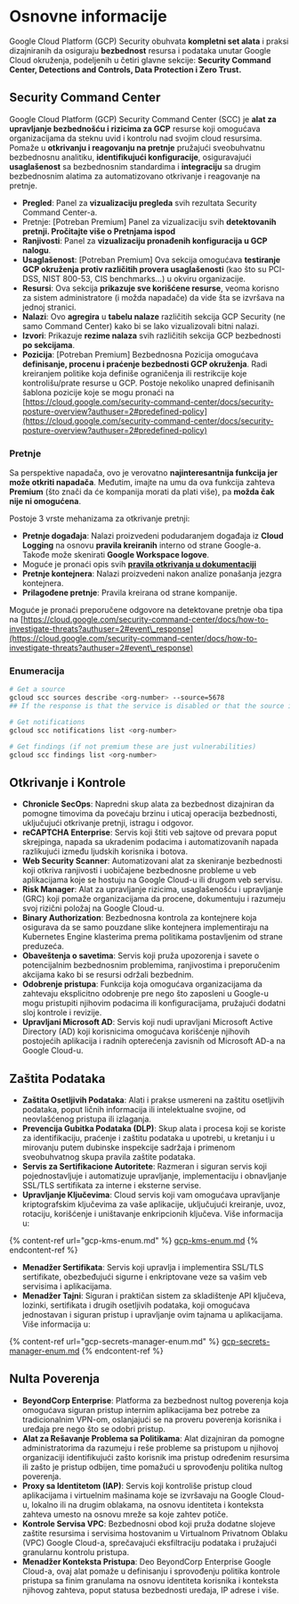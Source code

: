 # Osnovne informacije

Google Cloud Platform (GCP) Security obuhvata **kompletni set alata** i praksi dizajniranih da osiguraju **bezbednost** resursa i podataka unutar Google Cloud okruženja, podeljenih u četiri glavne sekcije: **Security Command Center, Detections and Controls, Data Protection i Zero Trust.**

## **Security Command Center**

Google Cloud Platform (GCP) Security Command Center (SCC) je **alat za upravljanje bezbednošću i rizicima za GCP** resurse koji omogućava organizacijama da steknu uvid i kontrolu nad svojim cloud resursima. Pomaže u **otkrivanju i reagovanju na pretnje** pružajući sveobuhvatnu bezbednosnu analitiku, **identifikujući konfiguracije**, osiguravajući **usaglašenost** sa bezbednosnim standardima i **integraciju** sa drugim bezbednosnim alatima za automatizovano otkrivanje i reagovanje na pretnje.

* **Pregled**: Panel za **vizualizaciju pregleda** svih rezultata Security Command Center-a.
* Pretnje: \[Potreban Premium] Panel za vizualizaciju svih **detektovanih pretnji. Pročitajte više o Pretnjama ispod**
* **Ranjivosti**: Panel za **vizualizaciju pronađenih konfiguracija u GCP nalogu**.
* **Usaglašenost**: \[Potreban Premium] Ova sekcija omogućava **testiranje GCP okruženja protiv različitih provera usaglašenosti** (kao što su PCI-DSS, NIST 800-53, CIS benchmarks...) u okviru organizacije.
* **Resursi**: Ova sekcija **prikazuje sve korišćene resurse**, veoma korisno za sistem administratore (i možda napadače) da vide šta se izvršava na jednoj stranici.
* **Nalazi**: Ovo **agregira** u **tabelu nalaze** različitih sekcija GCP Security (ne samo Command Center) kako bi se lako vizualizovali bitni nalazi.
* **Izvori**: Prikazuje **rezime nalaza** svih različitih sekcija GCP bezbednosti **po sekcijama**.
* **Pozicija**: \[Potreban Premium] Bezbednosna Pozicija omogućava **definisanje, procenu i praćenje bezbednosti GCP okruženja**. Radi kreiranjem politike koja definiše ograničenja ili restrikcije koje kontrolišu/prate resurse u GCP. Postoje nekoliko unapred definisanih šablona pozicije koje se mogu pronaći na [https://cloud.google.com/security-command-center/docs/security-posture-overview?authuser=2#predefined-policy](https://cloud.google.com/security-command-center/docs/security-posture-overview?authuser=2#predefined-policy)

### **Pretnje**

Sa perspektive napadača, ovo je verovatno **najinteresantnija funkcija jer može otkriti napadača**. Međutim, imajte na umu da ova funkcija zahteva **Premium** (što znači da će kompanija morati da plati više), pa **možda čak nije ni omogućena**.&#x20;

Postoje 3 vrste mehanizama za otkrivanje pretnji:

* **Pretnje događaja**: Nalazi proizvedeni podudaranjem događaja iz **Cloud Logging** na osnovu **pravila kreiranih** interno od strane Google-a. Takođe može skenirati **Google Workspace logove**.
* Moguće je pronaći opis svih [**pravila otkrivanja u dokumentaciji**](https://cloud.google.com/security-command-center/docs/concepts-event-threat-detection-overview?authuser=2#how\_works)
* **Pretnje kontejnera**: Nalazi proizvedeni nakon analize ponašanja jezgra kontejnera.
* **Prilagođene pretnje**: Pravila kreirana od strane kompanije.

Moguće je pronaći preporučene odgovore na detektovane pretnje oba tipa na [https://cloud.google.com/security-command-center/docs/how-to-investigate-threats?authuser=2#event\_response](https://cloud.google.com/security-command-center/docs/how-to-investigate-threats?authuser=2#event\_response)

### Enumeracija
```bash
# Get a source
gcloud scc sources describe <org-number> --source=5678
## If the response is that the service is disabled or that the source is not found, then, it isn't enabled

# Get notifications
gcloud scc notifications list <org-number>

# Get findings (if not premium these are just vulnerabilities)
gcloud scc findings list <org-number>
```
## Otkrivanje i Kontrole

* **Chronicle SecOps**: Napredni skup alata za bezbednost dizajniran da pomogne timovima da povećaju brzinu i uticaj operacija bezbednosti, uključujući otkrivanje pretnji, istragu i odgovor.
* **reCAPTCHA Enterprise**: Servis koji štiti veb sajtove od prevara poput skrejpinga, napada sa ukradenim podacima i automatizovanih napada razlikujući između ljudskih korisnika i botova.
* **Web Security Scanner**: Automatizovani alat za skeniranje bezbednosti koji otkriva ranjivosti i uobičajene bezbednosne probleme u veb aplikacijama koje se hostuju na Google Cloud-u ili drugom veb servisu.
* **Risk Manager**: Alat za upravljanje rizicima, usaglašenošću i upravljanje (GRC) koji pomaže organizacijama da procene, dokumentuju i razumeju svoj rizični položaj na Google Cloud-u.
* **Binary Authorization**: Bezbednosna kontrola za kontejnere koja osigurava da se samo pouzdane slike kontejnera implementiraju na Kubernetes Engine klasterima prema politikama postavljenim od strane preduzeća.
* **Obaveštenja o savetima**: Servis koji pruža upozorenja i savete o potencijalnim bezbednosnim problemima, ranjivostima i preporučenim akcijama kako bi se resursi održali bezbednim.
* **Odobrenje pristupa**: Funkcija koja omogućava organizacijama da zahtevaju eksplicitno odobrenje pre nego što zaposleni u Google-u mogu pristupiti njihovim podacima ili konfiguracijama, pružajući dodatni sloj kontrole i revizije.
* **Upravljani Microsoft AD**: Servis koji nudi upravljani Microsoft Active Directory (AD) koji korisnicima omogućava korišćenje njihovih postojećih aplikacija i radnih opterećenja zavisnih od Microsoft AD-a na Google Cloud-u.

## Zaštita Podataka

* **Zaštita Osetljivih Podataka**: Alati i prakse usmereni na zaštitu osetljivih podataka, poput ličnih informacija ili intelektualne svojine, od neovlašćenog pristupa ili izlaganja.
* **Prevencija Gubitka Podataka (DLP)**: Skup alata i procesa koji se koriste za identifikaciju, praćenje i zaštitu podataka u upotrebi, u kretanju i u mirovanju putem dubinske inspekcije sadržaja i primenom sveobuhvatnog skupa pravila zaštite podataka.
* **Servis za Sertifikacione Autoritete**: Razmeran i siguran servis koji pojednostavljuje i automatizuje upravljanje, implementaciju i obnavljanje SSL/TLS sertifikata za interne i eksterne servise.
* **Upravljanje Ključevima**: Cloud servis koji vam omogućava upravljanje kriptografskim ključevima za vaše aplikacije, uključujući kreiranje, uvoz, rotaciju, korišćenje i uništavanje enkripcionih ključeva. Više informacija u:

{% content-ref url="gcp-kms-enum.md" %}
[gcp-kms-enum.md](gcp-kms-enum.md)
{% endcontent-ref %}

* **Menadžer Sertifikata**: Servis koji upravlja i implementira SSL/TLS sertifikate, obezbeđujući sigurne i enkriptovane veze sa vašim veb servisima i aplikacijama.
* **Menadžer Tajni**: Siguran i praktičan sistem za skladištenje API ključeva, lozinki, sertifikata i drugih osetljivih podataka, koji omogućava jednostavan i siguran pristup i upravljanje ovim tajnama u aplikacijama. Više informacija u:

{% content-ref url="gcp-secrets-manager-enum.md" %}
[gcp-secrets-manager-enum.md](gcp-secrets-manager-enum.md)
{% endcontent-ref %}

## Nulta Poverenja

* **BeyondCorp Enterprise**: Platforma za bezbednost nultog poverenja koja omogućava siguran pristup internim aplikacijama bez potrebe za tradicionalnim VPN-om, oslanjajući se na proveru poverenja korisnika i uređaja pre nego što se odobri pristup.
* **Alat za Rešavanje Problema sa Politikama**: Alat dizajniran da pomogne administratorima da razumeju i reše probleme sa pristupom u njihovoj organizaciji identifikujući zašto korisnik ima pristup određenim resursima ili zašto je pristup odbijen, time pomažući u sprovođenju politika nultog poverenja.
* **Proxy sa Identitetom (IAP)**: Servis koji kontroliše pristup cloud aplikacijama i virtuelnim mašinama koje se izvršavaju na Google Cloud-u, lokalno ili na drugim oblakama, na osnovu identiteta i konteksta zahteva umesto na osnovu mreže sa koje zahtev potiče.
* **Kontrole Servisa VPC**: Bezbednosni obod koji pruža dodatne slojeve zaštite resursima i servisima hostovanim u Virtualnom Privatnom Oblaku (VPC) Google Cloud-a, sprečavajući eksfiltraciju podataka i pružajući granularnu kontrolu pristupa.
* **Menadžer Konteksta Pristupa**: Deo BeyondCorp Enterprise Google Cloud-a, ovaj alat pomaže u definisanju i sprovođenju politika kontrole pristupa sa finim granulama na osnovu identiteta korisnika i konteksta njihovog zahteva, poput statusa bezbednosti uređaja, IP adrese i više.
